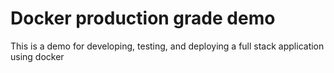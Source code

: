 # Docker production grade demo

This is a demo for developing, testing, and deploying a full stack application using docker